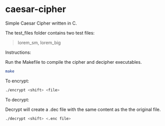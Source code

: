 # caesar-cipher
Simple Caesar Cipher written in C.

The test_files folder contains two test files:
> lorem_sm, lorem_big

Instructions:

Run the Makefile to compile the cipher and decipher executables.

```Bash
make
```

To encrypt: 

```Bash
./encrypt <shift> <file>
```

To decrypt:

Decrypt will create a .dec file with the same content as the the original file.

```Bash
./decrypt <shift> <.enc file>
```
